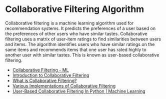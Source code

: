 # Collaborative Filtering Algorithm

Collaborative filtering is a machine learning algorithm used for recommendation systems. It predicts the preferences of a user based on the preferences of other users who have similar tastes.
Collaborative filtering uses a matrix of user-item ratings to find similarities between users and items. The algorithm identifies users who have similar ratings on the same items and recommends items that one user has rated highly to another user with similar tastes. This is known as user-based collaborative filtering.

- [Collaborative Filtering - ML](https://www.geeksforgeeks.org/collaborative-filtering-ml/)
- [Introduction to Collaborative Filtering](https://www.analyticsvidhya.com/blog/2022/02/introduction-to-collaborative-filtering/)
- [What is Collaborative Filtering?](https://www.educative.io/answers/what-is-collaborative-filtering)
- [Various Implementations of Collaborative Filtering](https://towardsdatascience.com/various-implementations-of-collaborative-filtering-100385c6dfe0)
- [User-Based Collaborative Filtering In Python | Machine Learning](https://youtu.be/cxcFi3RDrEw)
